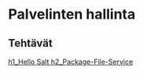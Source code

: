 <h1>Palvelinten hallinta</h1>
<h2>Tehtävät</h2>
<a href="https://github.com/miljonka/Palvelinten-hallinta/wiki/h1_Hello-Salt"> h1_Hello Salt </a>
<a href="https://github.com/miljonka/Palvelinten-hallinta/wiki/h2_Package-File-Service"> h2_Package-File-Service</a>
